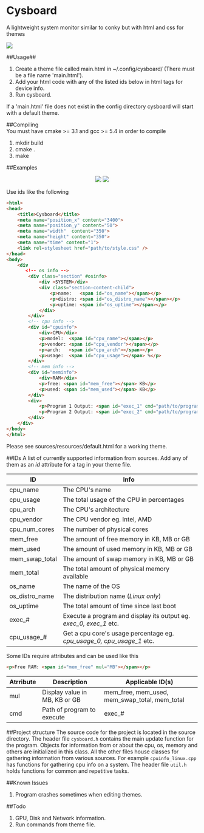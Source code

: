 Cysboard 
=========
A lightweight system monitor similar to conky but with html and css for themes

<img src="https://travis-ci.org/mike168m/Cysboard.svg?branch=master"/>

##Usage##
1. Create a theme file called main.html in ~/.config/cysboard/ (There must be a file name 'main.html').
2. Add your html code with any of the listed ids below in html tags for device info.
3. Run cysboard.

If a 'main.html' file does not exist in the config directory cysboard will start with a default theme.

##Compiling  
You must have cmake >= 3.1 and gcc >= 5.4 in order to compile

1. mkdir build
2. cmake .
3. make


##Examples
<div align=center>
<img src="https://cloud.githubusercontent.com/assets/3809183/22609448/dd8ce142-ea26-11e6-845d-a6d67f8a1bd1.png" />
<img src="https://cloud.githubusercontent.com/assets/3809183/22609058/38ead604-ea25-11e6-9781-ad25d0be30cb.png" />
</div>

Use ids like the following 

```html
<html>
<head>
    <title>Cysboard</title>
    <meta name="position_x" content="3400">
    <meta name="position_y" content="50">
    <meta name="width"  content="350">
    <meta name="height" content="350">
    <meta name="time" content="1">
    <link rel=stylesheet href="path/to/style.css" />
</head>
<body>
    <div
       <!-- os info -->
        <div class="section" #osinfo>
            <div >SYSTEM</div>
            <div class="section-content-child">
                <p>name:   <span id="os_name"></span></p>
                <p>distro: <span id="os_distro_name"></span></p>
                <p>uptime: <span id="os_uptime"></span></p>
            </div>
        </div>
        <!-- cpu info -->
        <div id="cpuinfo">
            <div>CPU</div>
            <p>model:  <span id="cpu_name"></span></p>
            <p>vendor: <span id="cpu_vendor"></span></p>
            <p>arch:   <span id="cpu_arch"></span></p>
            <p>usage:  <span id="cpu_usage"></span> %</p>
        </div>
        <!-- mem info -->
        <div id="meminfo">
            <div>RAM</div>
            <p>free: <span id="mem_free"></span> KB</p>
            <p>used: <span id="mem_used"></span> KB</p>
        </div>
        <div>
            <p>Program 1 Output: <span id="exec_1" cmd="path/to/program"></span></p>
            <p>Program 2 Output: <span id="exec_2" cmd="path/to/program"></span></p>	    	
        </div>
    </div>
</body>
</html>
```
Please see sources/resources/default.html for a working theme. 

##IDs
A list of currently supported information from sources. Add any of
them as an *id* attribute for a tag in your theme file.

ID             | Info
-------------- | -----------------
cpu_name       | The CPU's name                                 
cpu_usage      | The total usage of the CPU in percentages      
cpu_arch       | The CPU's architecture                         
cpu_vendor     | The CPU vendor eg. Intel, AMD                  
cpu_num_cores  | The number of physical cores                
mem_free       | The amount of free memory in KB, MB or GB                
mem_used       | The amount of used memory in KB, MB or GB                
mem_swap_total | The amount of swap memory in KB, MB or GB                
mem_total      | The total amount of physical memory available
os_name        | The name of the OS        
os_distro_name | The distribution name (*Linux only*)       
os_uptime      | The total amount of time since last boot
exec_#         | Execute a program and display its output eg. *exec_0, exec_1* etc.
cpu_usage_#    | Get a cpu core's usage percentage eg. *cpu_usage_0, cpu_usage_1* etc.

Some IDs require attributes and can be used like this

```html
<p>Free RAM: <span id="mem_free" mul="MB"></span></p>
```

Atrribute       | Description                       | Applicable ID(s)
----------------| --------------------------------- | ---------------------------------------------
mul             | Display value in MB, KB or GB     | mem_free, mem_used, mem_swap_total, mem_total
cmd             | Path of program to execute        | exec_#

##Project structure
The source code for the project is located in the source directory.
The header file `cysboard.h` contains the main update function for the program. 
Objects for information from or about the cpu, os, memory and others are initialized in this class. 
All the other files house classes for gathering information from various sources. For example `cpuinfo_linux.cpp` has functions for gathering cpu info on a system. The header file `util.h` holds functions for common and repetitive tasks. 

##Known Issues
1. Program crashes sometimes when editing themes.

##Todo
1. GPU, Disk and Network information.
2. Run commands from theme file.
